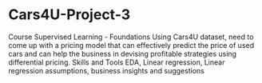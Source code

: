 # Cars4U-Project-3
Course Supervised Learning - Foundations  Using Cars4U dataset, need to come up with a pricing model that can effectively predict the price of used cars and can help the business in devising profitable strategies using differential pricing.  Skills and Tools  EDA, Linear regression, Linear regression assumptions, business insights and suggestions
